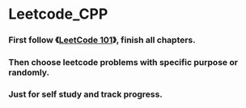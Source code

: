 # Leetcode_CPP

### First follow 《[LeetCode 101](https://github.com/changgyhub/leetcode_101)》, finish all chapters.

### Then choose leetcode problems with specific purpose or randomly.

### Just for self study and track progress.